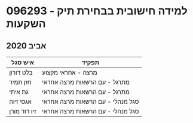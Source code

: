 # 096293 - למידה חישובית בבחירת תיק השקעות

## אביב 2020

| איש סגל | תפקיד |
| ---- | ---- |
| בלט דורון | מרצה - אחראי מקצוע |
| חזן תמיר | מתרגל - עם הרשאות מרצה אחראי |
| גת איתי | מתרגל - עם הרשאות מרצה אחראי |
| אגסי זיוה | סגל מנהלי - עם הרשאות מרצה אחראי |
| זיו דוד מורן | סגל מנהלי - עם הרשאות מרצה אחראי |

